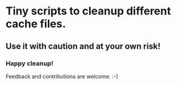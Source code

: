 # Tiny scripts to cleanup different cache files.
## Use it with caution and at your own risk!
### Happy cleanup!

Feedback and contributions are welcome. :-)
